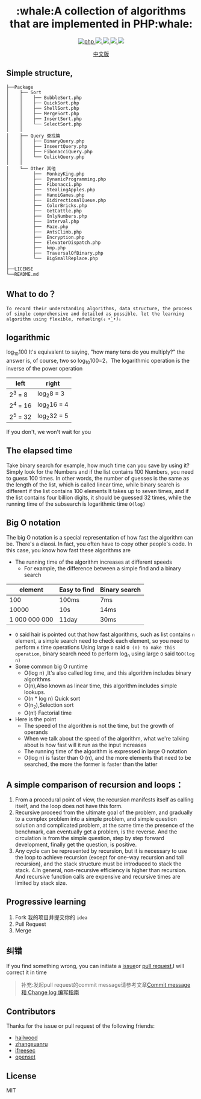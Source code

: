 <h1 align="center">:whale:A collection of algorithms that are implemented in PHP:whale: </h1>

<p align="center">
<a href="https://github.com/PuShaoWei/arithmetic-php#简易结构">
  <img src="https://img.shields.io/badge/php-done-brightgreen.svg" alt="php">
</a>
<a href="https://github.com/PuShaoWei/arithmetic-php">
    <img src="https://img.shields.io/github/issues-pr-raw/arithmetic-php/cdnjs.svg">
</a>
<a href="https://github.com/PuShaoWei/arithmetic-php">
    <img src="https://img.shields.io/codacy/grade/e27821fb6289410b8f58338c7e0bc686.svg">
</a>
<a href="https://github.com/PuShaoWei/arithmetic-php">
    <img src="https://img.shields.io/travis/rust-lang/rust.svg">
</a>
<a href="https://github.com/PuShaoWei/arithmetic-php">
    <img src="https://img.shields.io/github/license/mashape/apistatus.svg">
</a>
</p>
<p align="center"> <a href="./README.md">中文版</a>　<p>


## Simple structure,
        
    ├──Package
    │    ├── Sort  
    │    │    ├── BubbleSort.php          
    │    │    ├── QuickSort.php           
    │    │    ├── ShellSort.php           
    │    │    ├── MergeSort.php           
    │    │    ├── InsertSort.php          
    │    │    └── SelectSort.php          
    │    │ 
    │    ├── Query 查找篇
    │    │    ├── BinaryQuery.php         
    │    │    ├── InseertQuery.php        
    │    │    ├── FibonacciQuery.php      
    │    │    └── QulickQuery.php         
    │    │     
    │    └── Other 其他 
    │         ├──  MonkeyKing.php         
    │         ├──  DynamicProgramming.php 
    │         ├──  Fibonacci.php          
    │         ├──  StealingApples.php     
    │         ├──  HanoiGames.php       
    │         ├──  BidirectionalQueue.php     
    │         ├──  ColorBricks.php        
    │         ├──  GetCattle.php          
    │         ├──  OnlyNumbers.php        
    │         ├──  Interval.php        
    │         ├──  Maze.php        
    │         ├──  AntsClimb.php        
    │         ├──  Encryption.php        
    │         ├──  ElevatorDispatch.php      
    │         ├──  kmp.php      
    │         ├──  TraversalOfBinary.php      
    │         └──  BigSmallReplace.php    
    │     
    ├──LICENSE 
    └──README.md

## What to do？
    To record their understanding algorithms, data structure, the process of simple comprehensive and detailed as possible, let the learning algorithm using flexible, refueling(ง •̀_•́)ง

## logarithmic
log<sub>10</sub>100 It's equivalent to saying, "how many tens do you multiply?" the answer is, of course, two
so log<sub>10</sub>100=2，The logarithmic operation is the inverse of the power operation

left|right
---|---
2<sup>3</sup> = 8  | log<sub>2</sub>8 = 3
2<sup>4</sup> = 16 | log<sub>2</sub>16 = 4
2<sup>5</sup> = 32 | log<sub>2</sub>32 = 5

If you don't, we won't wait for you

## The elapsed time
Take binary search for example, how much time can you save by using it? Simply look for the Numbers and if the list contains 100 Numbers, you need to guess 100 times.
In other words, the number of guesses is the same as the length of the list, which is called linear time, while binary search is different if the list contains 100 elements
It takes up to seven times, and if the list contains four billion digits, it should be guessed 32 times, while the running time of the subsearch is logarithmic time `O(log)`

## Big O notation
The big O notation is a special representation of how fast the algorithm can be. There's a diaosi. In fact, you often have to copy other people's code.
In this case, you know how fast these algorithms are

- The running time of the algorithm increases at different speeds
  - For example, the difference between a simple find and a binary search
  
element|Easy to find|Binary search
---|---|---
100|100ms|7ms
10000|10s|14ms
1 000 000 000 |11day|30ms
    
  - ` O ` said hair is pointed out that how fast algorithms, such as list contains ` n ` element, a simple search need to check each element, so you need to perform ` n ` time operations
    Using large ` O ` said ` O (n) to make this operation `, binary search need to perform log<sub>n</sub> using large ` O ` said to`O(log n)`
- Some common big O runtime
  - O(log n) ,It's also called log time, and this algorithm includes binary algorithms
  - O(n),Also known as linear time, this algorithm includes simple lookups.
  - O(n * log n) Quick sort
  - O(n<sub>2</sub>),Selection sort
  - O(n!) Factorial time
- Here is the point
  - The speed of the algorithm is not the time, but the growth of operands
  - When we talk about the speed of the algorithm, what we're talking about is how fast will it run as the input increases
  - The running time of the algorithm is expressed in large O notation
  - O(log n) is faster than O (n), and the more elements that need to be searched, the more the former is faster than the latter


## A simple comparison of recursion and loops：

1. From a procedural point of view, the recursion manifests itself as calling itself, and the loop does not have this form.
2. Recursive proceed from the ultimate goal of the problem, and gradually to a complex problem into a simple problem, and simple question solution and complicated problem, at the same time the presence of the benchmark, can eventually get a problem, is the reverse. And the circulation is from the simple question, step by step forward development, finally get the question, is positive.
3. Any cycle can be represented by recursion, but it is necessary to use the loop to achieve recursion (except for one-way recursion and tail recursion), and the stack structure must be introduced to stack the stack.
4.In general, non-recursive efficiency is higher than recursion. And recursive function calls are expensive and recursive times are limited by stack size.

## Progressive learning
1. Fork 我的项目并提交你的 `idea`
2. Pull Request 
3. Merge 

## 纠错 
If you find something wrong, you can initiate a [issue](https://github.com/PuShaoWei/designPatterns-go/issues)or [pull request](https://github.com/PuShaoWei/designPatterns-go/pulls),I will correct it in time

> 补充:发起pull request的commit message请参考文章[Commit message 和 Change log 编写指南](http://www.ruanyifeng.com/blog/2016/01/commit_message_change_log.html)

## Contributors

Thanks for the issue or pull request of the following friends:

- [hailwood ](https://github.com/hailwood)
- [zhangxuanru](https://github.com/zhangxuanru)
- [ifreesec](https://github.com/ifreesec)
- [openset](https://github.com/openset)

## License
MIT 
